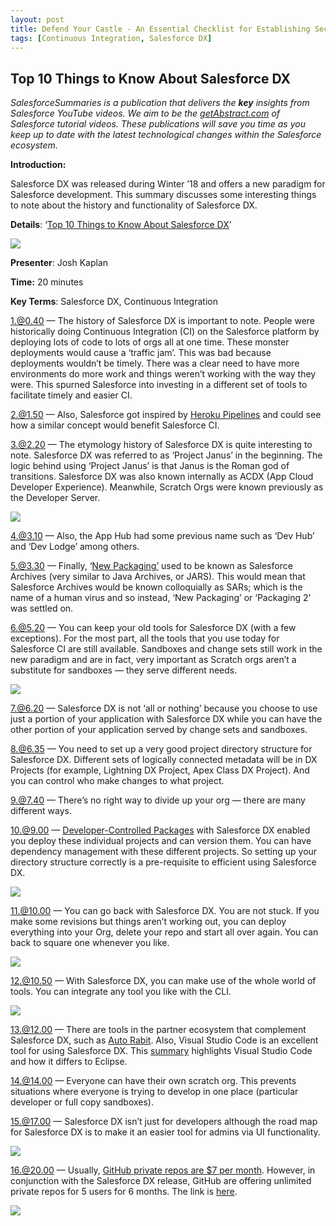 ```yaml
---
layout: post
title: Defend Your Castle - An Essential Checklist for Establishing Secure Communities
tags: [Continuous Integration, Salesforce DX]
---
```


## Top 10 Things to Know About Salesforce DX

*SalesforceSummaries is a publication that delivers the **key** insights from Salesforce YouTube videos. We aim to be the [getAbstract.com](https://www.getabstract.com/en/) of Salesforce tutorial videos. These publications will save you time as you keep up to date with the latest technological changes within the Salesforce ecosystem.*

**Introduction:**

Salesforce DX was released during Winter ’18 and offers a new paradigm for Salesforce development. This summary discusses some interesting things to note about the history and functionality of Salesforce DX.

**Details**: ‘[Top 10 Things to Know About Salesforce DX](https://www.youtube.com/watch?v=UaPPhFWHBQ0)’

![](https://cdn-images-1.medium.com/max/2000/1*0YEk54TYYnWaZWEz6C1Ibg.png)

**Presenter**: Josh Kaplan

**Time:** 20 minutes

**Key Terms**: Salesforce DX, Continuous Integration

 1.@0.40 — The history of Salesforce DX is important to note. People were historically doing Continuous Integration (CI) on the Salesforce platform by deploying lots of code to lots of orgs all at one time. These monster deployments would cause a ‘traffic jam’. This was bad because deployments wouldn’t be timely. There was a clear need to have more environments do more work and things weren’t working with the way they were. This spurned Salesforce into investing in a different set of tools to facilitate timely and easier CI.

 2.@1.50 — Also, Salesforce got inspired by [Heroku Pipelines](https://devcenter.heroku.com/articles/pipelines) and could see how a similar concept would benefit Salesforce CI.

 3.@2.20 — The etymology history of Salesforce DX is quite interesting to note. Salesforce DX was referred to as ‘Project Janus’ in the beginning. The logic behind using ‘Project Janus’ is that Janus is the Roman god of transitions. Salesforce DX was also known internally as ACDX (App Cloud Developer Experience). Meanwhile, Scratch Orgs were known previously as the Developer Server.

![](https://cdn-images-1.medium.com/max/2000/1*T0zqw7FpIMejzpxSLoZ4kA.png)

4.@3.10 — Also, the App Hub had some previous name such as ‘Dev Hub’ and ‘Dev Lodge’ among others.

5.@3.30 — Finally, ‘[New Packaging’](https://developer.salesforce.com/docs/atlas.en-us.sfdx_dev.meta/sfdx_dev/sfdx_dev_build_package_checklist.htm) used to be known as Salesforce Archives (very similar to Java Archives, or JARS). This would mean that Salesforce Archives would be known colloquially as SARs; which is the name of a human virus and so instead, ‘New Packaging’ or ‘Packaging 2’ was settled on.

6.@5.20 — You can keep your old tools for Salesforce DX (with a few exceptions). For the most part, all the tools that you use today for Salesforce CI are still available. Sandboxes and change sets still work in the new paradigm and are in fact, very important as Scratch orgs aren’t a substitute for sandboxes — they serve different needs.

![](https://cdn-images-1.medium.com/max/2000/1*PN5aRLv4SuhQSAD-aSJNiw.png)

7.@6.20 — Salesforce DX is not ‘all or nothing’ because you choose to use just a portion of your application with Salesforce DX while you can have the other portion of your application served by change sets and sandboxes.

8.@6.35 — You need to set up a very good project directory structure for Salesforce DX. Different sets of logically connected metadata will be in DX Projects (for example, Lightning DX Project, Apex Class DX Project). And you can control who make changes to what project.

9.@7.40 — There’s no right way to divide up your org — there are many different ways.

10.@9.00 — [Developer-Controlled Packages](https://developer.salesforce.com/docs/atlas.en-us.sfdx_dev.meta/sfdx_dev/sfdx_dev_dev2gp_plan_pkg_types_locked_unlocked.htm) with Salesforce DX enabled you deploy these individual projects and can version them. You can have dependency management with these different projects. So setting up your directory structure correctly is a pre-requisite to efficient using Salesforce DX.

![](https://cdn-images-1.medium.com/max/2000/1*g-xoc736oWpbOvM3fcDjUw.png)

11.@10.00 — You can go back with Salesforce DX. You are not stuck. If you make some revisions but things aren’t working out, you can deploy everything into your Org, delete your repo and start all over again. You can back to square one whenever you like.

![](https://cdn-images-1.medium.com/max/2000/1*If1DuzGdbiFWo91QulJgbQ.png)

12.@10.50 — With Salesforce DX, you can make use of the whole world of tools. You can integrate any tool you like with the CLI.

![](https://cdn-images-1.medium.com/max/2000/1*_o1oposzT5ETY-du81HBdw.png)

13.@12.00 — There are tools in the partner ecosystem that complement Salesforce DX, such as [Auto Rabit](https://appexchange.salesforce.com/appxListingDetail?listingId=a0N30000000ptkwEAA). Also, Visual Studio Code is an excellent tool for using Salesforce DX. This [summary](https://medium.com/salesforcesummaries/vs-code-ide-for-eclipse-users-65fe0b7b0a84) highlights Visual Studio Code and how it differs to Eclipse.

14.@14.00 — Everyone can have their own scratch org. This prevents situations where everyone is trying to develop in one place (particular developer or full copy sandboxes).

15.@17.00 — Salesforce DX isn’t just for developers although the road map for Salesforce DX is to make it an easier tool for admins via UI functionality.

![](https://cdn-images-1.medium.com/max/2000/1*_wg8uhSg7YgLTOxatjc5OQ.png)

16.@20.00 — Usually, [GitHub private repos are $7 per month](https://github.com/pricing). However, in conjunction with the Salesforce DX release, GitHub are offering unlimited private repos for 5 users for 6 months. The link is [here](https://developer.salesforce.com/github).

![](https://cdn-images-1.medium.com/max/2000/1*5fO59edGR-a44obdGu9vQA.png)
